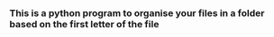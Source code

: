 ### This is a python program to organise your files in a folder based on the first letter of the file
